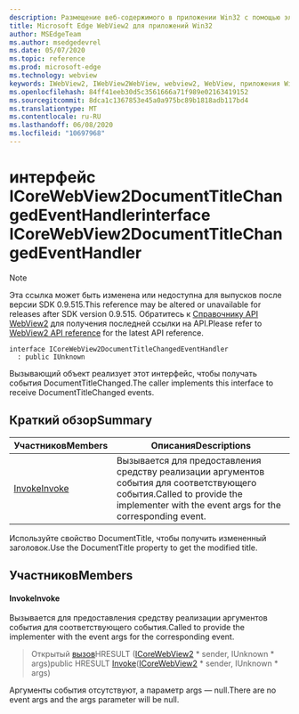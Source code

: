 ```yaml
---
description: Размещение веб-содержимого в приложении Win32 с помощью элемента управления Microsoft Edge WebView2
title: Microsoft Edge WebView2 для приложений Win32
author: MSEdgeTeam
ms.author: msedgedevrel
ms.date: 05/07/2020
ms.topic: reference
ms.prod: microsoft-edge
ms.technology: webview
keywords: IWebView2, IWebView2WebView, webview2, WebView, приложения Win32, Win32, EDGE, ICoreWebView2, ICoreWebView2Controller, элемент управления "веб-браузер", HTML Edge
ms.openlocfilehash: 84ff41eeb30d5c3561666a71f989e02163419152
ms.sourcegitcommit: 8dca1c1367853e45a0a975bc89b1818adb117bd4
ms.translationtype: MT
ms.contentlocale: ru-RU
ms.lasthandoff: 06/08/2020
ms.locfileid: "10697968"
---
```

# <span data-ttu-id="a2903-104">интерфейс ICoreWebView2DocumentTitleChangedEventHandler</span><span class="sxs-lookup"><span data-stu-id="a2903-104">interface ICoreWebView2DocumentTitleChangedEventHandler</span></span> 

> [!NOTE]
> <span data-ttu-id="a2903-105">Эта ссылка может быть изменена или недоступна для выпусков после версии SDK 0.9.515.</span><span class="sxs-lookup"><span data-stu-id="a2903-105">This reference may be altered or unavailable for releases after SDK version 0.9.515.</span></span> <span data-ttu-id="a2903-106">Обратитесь к [Справочнику API WebView2](../../../webview2-api-reference.md) для получения последней ссылки на API.</span><span class="sxs-lookup"><span data-stu-id="a2903-106">Please refer to [WebView2 API reference](../../../webview2-api-reference.md) for the latest API reference.</span></span>

```
interface ICoreWebView2DocumentTitleChangedEventHandler
  : public IUnknown
```

<span data-ttu-id="a2903-107">Вызывающий объект реализует этот интерфейс, чтобы получать события DocumentTitleChanged.</span><span class="sxs-lookup"><span data-stu-id="a2903-107">The caller implements this interface to receive DocumentTitleChanged events.</span></span>

## <span data-ttu-id="a2903-108">Краткий обзор</span><span class="sxs-lookup"><span data-stu-id="a2903-108">Summary</span></span>

 <span data-ttu-id="a2903-109">Участников</span><span class="sxs-lookup"><span data-stu-id="a2903-109">Members</span></span>                        | <span data-ttu-id="a2903-110">Описания</span><span class="sxs-lookup"><span data-stu-id="a2903-110">Descriptions</span></span>
--------------------------------|---------------------------------------------
[<span data-ttu-id="a2903-111">Invoke</span><span class="sxs-lookup"><span data-stu-id="a2903-111">Invoke</span></span>](#invoke) | <span data-ttu-id="a2903-112">Вызывается для предоставления средству реализации аргументов события для соответствующего события.</span><span class="sxs-lookup"><span data-stu-id="a2903-112">Called to provide the implementer with the event args for the corresponding event.</span></span>

<span data-ttu-id="a2903-113">Используйте свойство DocumentTitle, чтобы получить измененный заголовок.</span><span class="sxs-lookup"><span data-stu-id="a2903-113">Use the DocumentTitle property to get the modified title.</span></span>

## <span data-ttu-id="a2903-114">Участников</span><span class="sxs-lookup"><span data-stu-id="a2903-114">Members</span></span>

#### <span data-ttu-id="a2903-115">Invoke</span><span class="sxs-lookup"><span data-stu-id="a2903-115">Invoke</span></span> 

<span data-ttu-id="a2903-116">Вызывается для предоставления средству реализации аргументов события для соответствующего события.</span><span class="sxs-lookup"><span data-stu-id="a2903-116">Called to provide the implementer with the event args for the corresponding event.</span></span>

> <span data-ttu-id="a2903-117">Открытый [вызов](#invoke)HRESULT ([ICoreWebView2](icorewebview2.md) \* sender, IUnknown \* args)</span><span class="sxs-lookup"><span data-stu-id="a2903-117">public HRESULT [Invoke](#invoke)([ICoreWebView2](icorewebview2.md) \* sender, IUnknown \* args)</span></span>

<span data-ttu-id="a2903-118">Аргументы события отсутствуют, а параметр args — null.</span><span class="sxs-lookup"><span data-stu-id="a2903-118">There are no event args and the args parameter will be null.</span></span>

